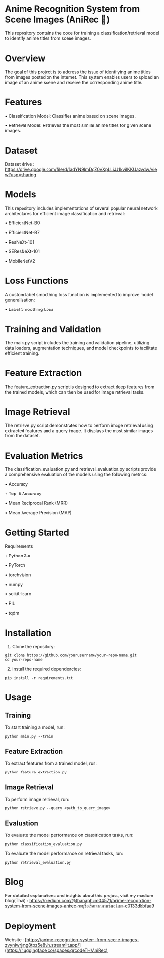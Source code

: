 # Anime Recognition System from Scene Images (AniRec 🔎)
This repository contains the code for training a classification/retrieval model to identify anime titles from scene images. 

# Overview
The goal of this project is to address the issue of identifying anime titles from images posted on the internet. This system enables users to upload an image of an anime scene and receive the corresponding anime title.

# Features
• Classification Model: Classifies anime based on scene images.

• Retrieval Model: Retrieves the most similar anime titles for given scene images.

# Dataset
Dataset drive : https://drive.google.com/file/d/1adYN9lmDqZ0vXpLLiJJ1kvilKKUazvdw/view?usp=sharing

# Models
This repository includes implementations of several popular neural network architectures for efficient image classification and retrieval:

• EfficientNet-B0

• EfficientNet-B7

• ResNeXt-101

• SEResNeXt-101

• MobileNetV2

# Loss Functions
A custom label smoothing loss function is implemented to improve model generalization:

• Label Smoothing Loss

# Training and Validation
The main.py script includes the training and validation pipeline, utilizing data loaders, augmentation techniques, and model checkpoints to facilitate efficient training.

# Feature Extraction
The feature_extraction.py script is designed to extract deep features from the trained models, which can then be used for image retrieval tasks.

# Image Retrieval
The retrieve.py script demonstrates how to perform image retrieval using extracted features and a query image. It displays the most similar images from the dataset.

# Evaluation Metrics
The classification_evaluation.py and retrieval_evaluation.py scripts provide a comprehensive evaluation of the models using the following metrics:

• Accuracy

• Top-5 Accuracy

• Mean Reciprocal Rank (MRR)

• Mean Average Precision (MAP)

# Getting Started
Requirements

• Python 3.x

• PyTorch

• torchvision

• numpy

• scikit-learn

• PIL

• tqdm

# Installation
1. Clone the repository:
```
git clone https://github.com/yourusername/your-repo-name.git
cd your-repo-name
```

2. install the required dependencies:
```
pip install -r requirements.txt
```
# Usage
## Training
To start training a model, run:
```
python main.py --train
```
## Feature Extraction
To extract features from a trained model, run:
```
python feature_extraction.py
```
## Image Retrieval
To perform image retrieval, run:
```
python retrieve.py --query <path_to_query_image>
```
## Evaluation
To evaluate the model performance on classification tasks, run:
```
python classification_evaluation.py
```
To evaluate the model performance on retrieval tasks, run:
```
python retrieval_evaluation.py
```
# Blog
For detailed explanations and insights about this project, visit my medium blog(Thai) : https://medium.com/@thanaphum04571/anime-recognition-system-from-scene-images-anirec-ระบุชื่อเรื่องจากภาพซีนอนิเมะ-c0133dbbfaa9

# Deployment
Website : [https://anime-recognition-system-from-scene-images-zvyniwrjmg8tpz5e8vh.streamlit.app/](https://huggingface.co/spaces/qrcodeTH/AniRec)
